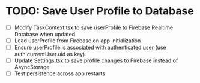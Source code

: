# TODO: Save User Profile to Database

- [ ] Modify TaskContext.tsx to save userProfile to Firebase Realtime Database when updated
- [ ] Load userProfile from Firebase on app initialization
- [ ] Ensure userProfile is associated with authenticated user (use auth.currentUser.uid as key)
- [ ] Update Settings.tsx to save profile changes to Firebase instead of AsyncStorage
- [ ] Test persistence across app restarts
